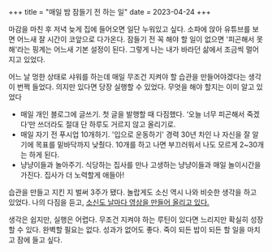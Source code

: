 +++
title = "매일 밤 잠들기 전 하는 일"
date = 2023-04-24
+++

마감을 마친 후 저녁 늦게 집에 들어오면 일단 누워있고 싶다. 소파에 앉아 유튜브를 보면 어느새 잘 시간이 코앞으로 다가온다. 잠들기 전 꼭 해야 할 일이 없으면 '피곤해서 못 해'라는 핑계는 어느새 기본 설정이 된다. 그렇게 나는 내가 바라던 삶에서 조금씩 멀어지고 있었다.

어느 날 멍한 상태로 샤워를 하는데 매일 무조건 지켜야 할 습관을 만들어야겠다는 생각이 번쩍 들었다. 의지만 있다면 당장 실행할 수 있었다. 무엇을 해야 할지는 이미 알고 있었다

* 매일 개인 블로그에 글쓰기. 첫 글을 발행할 때 다짐했다. ‘오늘 너무 피곤해서 죽겠다‘만 쓰더라도 절대 단 하루도 거르지 않고 올리기로.
* 매일 자기 전 푸시업 10개하기.  '입으로 운동하기' 경력 30년 차인 나 자신을 잘 알기에 목표를 밑바닥까지 낮췄다. 10개를 하고 나면 부끄러워서 나도 모르게 2~30개는 하게 된다.
* 냥냥이들과 놀아주기. 식당하는 집사를 만나 고생하는 냥냥이들과 매일 놀이시간을 가진다. 집사가 더 노력할게 애들아!

습관을 만들고 지킨 지 벌써 3주가 됐다. 놀랍게도 소신 역시 나와 비슷한 생각을 하고 있었다. 나의 다짐을 듣고, [소신도 날마다 영상을 만들어 올리고 있다.](https://www.youtube.com/@soseen/shorts)

생각은 쉽지만, 실행은 어렵다. 무조건 지켜야 하는 루틴이 있다면 느리지만 확실히 성장할 수 있다. 완벽할 필요는 없다. 성과가 없어도 좋다. 죽이 되든 밥이 되든 할 일을 마치고 잠에 들고 싶다.